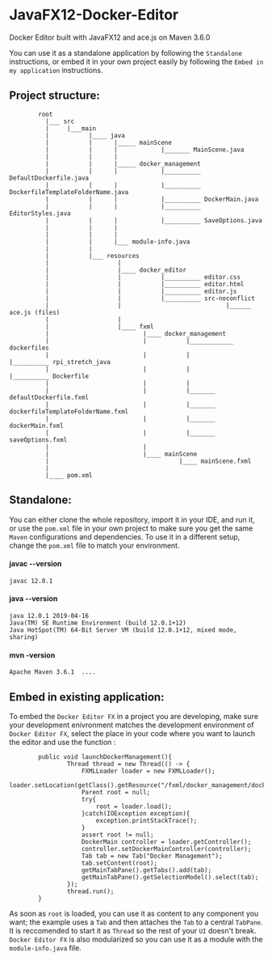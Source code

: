 # JavaFX12-Docker-Editor
Docker Editor built with JavaFX12 and ace.js on Maven 3.6.0  

You can use it as a standalone application by following the ```Standalone``` instructions, or embed it in your own project easily by following the ```Embed in my application``` instructions. 

## Project structure:
            
            root
              |___ src
              |     |___main
              |           |____ java
              |           |      |_____ mainScene
              |           |      |            |_______ MainScene.java
              |           |      |
              |           |      |_____ docker_management
              |           |      |            |__________ DefaultDockerfile.java
              |           |      |            |__________ DockerfileTemplateFolderName.java
              |           |      |            |__________ DockerMain.java
              |           |      |            |__________ EditorStyles.java
              |           |      |            |__________ SaveOptions.java
              |           |      |
              |           |      |
              |           |      |___ module-info.java
              |           |
              |           |___ resources
              |                   |
              |                   |____ docker_editor
              |                   |           |__________ editor.css
              |                   |           |__________ editor.html
              |                   |           |__________ editor.js
              |                   |           |__________ src-noconflict
              |                   |                             |______ ace.js (files)
              |                   |
              |                   |____ fxml
              |                          |____ docker_management
              |                          |           |____________ dockerfiles
              |                          |           |                 |__________ rpi_stretch_java
              |                          |           |                                     |__________ Dockerfile
              |                          |           |
              |                          |           |_______ defaultDockerfile.fxml
              |                          |           |_______ dockerfileTemplateFolderName.fxml
              |                          |           |_______ dockerMain.fxml
              |                          |           |_______ saveOptions.fxml
              |                          |
              |                          |____ mainScene
              |                                    |____ mainScene.fxml
              |                   
              |____ pom.xml




## Standalone:

You can either clone the whole repository, import it in your IDE, and run it, or use the ```pom.xml``` file in your own project to make sure you get the same ```Maven``` configurations and dependencies. To use it in a different setup, change the ```pom.xml``` file to match your environment.

#### javac --version
```javac 12.0.1```

#### java --version
```
java 12.0.1 2019-04-16
Java(TM) SE Runtime Environment (build 12.0.1+12)
Java HotSpot(TM) 64-Bit Server VM (build 12.0.1+12, mixed mode, sharing)
```

#### mvn -version
```Apache Maven 3.6.1  ....```
          
## Embed in existing application:

To embed the ```Docker Editor FX``` in a project you are developing, make sure your development enivronment matches the development environment of ```Docker Editor FX```, select the place in your code where you want to launch the editor and use the function :

            public void launchDockerManagement(){
                    Thread thread = new Thread(() -> {
                        FXMLLoader loader = new FXMLLoader();
                        loader.setLocation(getClass().getResource("/fxml/docker_management/dockerMain.fxml"));
                        Parent root = null;
                        try{
                            root = loader.load();
                        }catch(IOException exception){
                            exception.printStackTrace();
                        }
                        assert root != null;
                        DockerMain controller = loader.getController();
                        controller.setDockerMainController(controller);
                        Tab tab = new Tab("Docker Management");
                        tab.setContent(root);
                        getMainTabPane().getTabs().add(tab);
                        getMainTabPane().getSelectionModel().select(tab);
                    });
                    thread.run();
            }

As soon as ```root``` is loaded, you can use  it as content to any component you want; the example uses a ```Tab``` and then attaches the ```Tab``` to a central ```TabPane```. It is reccomended to start it as ```Thread``` so the rest of your ```UI``` doesn't break. ```Docker Editor FX``` is also modularized so you can use it as a module with the ```module-info.java``` file.
